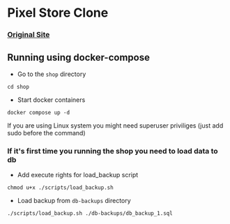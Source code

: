 # Pixel Store Clone

### [Original Site](https://pixel-shop.pl)

## Running using docker-compose

- Go to the ```shop``` directory
```
cd shop
```

- Start docker containers

```
docker compose up -d
```
If you are using Linux system you might need superuser priviliges (just add sudo before the command)

### If it's first time you running the shop you need to load data to db
- Add execute rights for load_backup script
```
chmod u+x ./scripts/load_backup.sh
```
- Load backup from ```db-backups``` directory
```
./scripts/load_backup.sh ./db-backups/db_backup_1.sql
```
